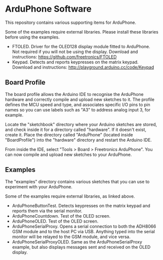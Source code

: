 ArduPhone Software
==================

This repository contains various supporting items for ArduPhone.

Some of the examples require external libraries. Please install
these libraries before using the examples.

 * FTOLED. Driver for the OLED128 display module fitted to
   ArduPhone. Not required if you will not be using the display.
   Download and instructions: https://github.com/freetronics/FTOLED
 * Keypad. Detects and reports keypresses on the matrix keypad.
   Download and instructions: http://playground.arduino.cc/code/Keypad

Board Profile
-------------
The board profile allows the Arduino IDE to recognise the ArduPhone
hardware and correctly compile and upload new sketches to it. The
profile defines the MCU speed and type, and associates specific I/O
pins to pin names so you can use labels such as "A3" to address
analog input 3, for example.

Locate the "sketchbook" directory where your Arduino sketches are
stored, and check inside it for a directory called "hardware". If it
doesn't exist, create it. Place the directory called "ArduPhone"
(located inside "BoardProfile") into the "hardware" directory and
restart the Arduino IDE.

From inside the IDE, select "Tools > Board > Freetronics ArduPhone".
You can now compile and upload new sketches to your ArduPhone.

Examples
--------
The "examples" directory contains various sketches that you can use
to experiment with your ArduPhone.

Some of the examples require external libraries, as linked above.

 * ArduPhoneButtonTest. Detects keypresses on the matrix keypad and
   reports them via the serial monitor.
 * ArduPhoneCountdown. Test of the OLED screen.
 * ArduPhoneOLED. Test of the OLED screen.
 * ArduPhoneSerialProxy. Opens a serial connection to both the
   ADH8066 GSM module and to the host PC via USB. Anything typed
   into the serial monitor will be relayed to the GSM module, and
   vice versa.
 * ArduPhoneSerialProxyOLED. Same as the ArduPhoneSerialProxy example,
   but also displays messages sent and received on the OLED display.
